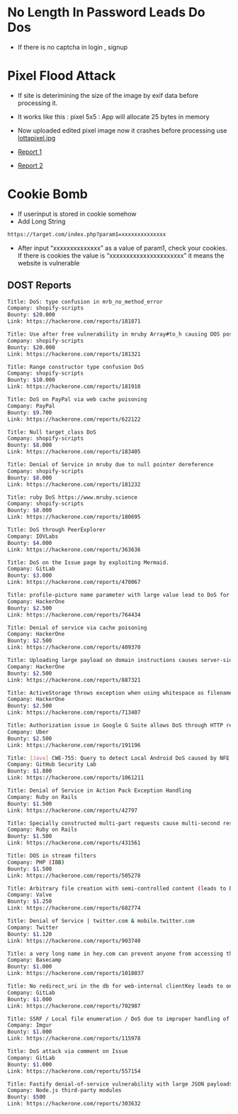 # No Length In Password Leads Do Dos
- If there is no captcha in login , signup 

# Pixel Flood Attack
- If site is deterimining the size of the image by exif data before processing it. 
- It works like this : pixel 5x5 : App will allocate 25 bytes in memory
- Now uploaded edited pixel image now it crashes before processing
use [lottapixel.jpg ]()

- [Report 1 ](https://hackerone.com/reports/390)
- [Report 2 ](https://hackerone.com/reports/764434)

# Cookie Bomb
- If userinput is stored in cookie somehow 
- Add Long String
```bash
https://target.com/index.php?param1=xxxxxxxxxxxxxx
```
- After input “xxxxxxxxxxxxxx” as a value of param1, check your cookies. If there is cookies the value is “xxxxxxxxxxxxxxxxxxxxxx” it means the website is vulnerable


## DOST Reports

```bash
Title: DoS: type confusion in mrb_no_method_error
Company: shopify-scripts
Bounty: $20.000
Link: https://hackerone.com/reports/181871
```

```bash
Title: Use after free vulnerability in mruby Array#to_h causing DOS possible RCE
Company: shopify-scripts
Bounty: $20.000
Link: https://hackerone.com/reports/181321
```

```bash
Title: Range constructor type confusion DoS
Company: shopify-scripts
Bounty: $10.000
Link: https://hackerone.com/reports/181910
```

```bash
Title: DoS on PayPal via web cache poisoning
Company: PayPal
Bounty: $9.700
Link: https://hackerone.com/reports/622122
```

```bash
Title: Null target_class DoS
Company: shopify-scripts
Bounty: $8.000
Link: https://hackerone.com/reports/183405
```

```bash
Title: Denial of Service in mruby due to null pointer dereference
Company: shopify-scripts
Bounty: $8.000
Link: https://hackerone.com/reports/181232
```

```bash
Title: ruby DoS https://www.mruby.science
Company: shopify-scripts
Bounty: $8.000
Link: https://hackerone.com/reports/180695
```

```bash
Title: DoS through PeerExplorer
Company: IOVLabs
Bounty: $4.000
Link: https://hackerone.com/reports/363636
```

```bash
Title: DoS on the Issue page by exploiting Mermaid.
Company: GitLab
Bounty: $3.000
Link: https://hackerone.com/reports/470067
```

```bash
Title: profile-picture name parameter with large value lead to DoS for other users and programs on the platform
Company: HackerOne
Bounty: $2.500
Link: https://hackerone.com/reports/764434
```

```bash
Title: Denial of service via cache poisoning
Company: HackerOne
Bounty: $2.500
Link: https://hackerone.com/reports/409370
```

```bash
Title: Uploading large payload on domain instructions causes server-side DoS
Company: HackerOne
Bounty: $2.500
Link: https://hackerone.com/reports/887321
```

```bash
Title: ActiveStorage throws exception when using whitespace as filename, may lead to denial of service of multiple pages
Company: HackerOne
Bounty: $2.500
Link: https://hackerone.com/reports/713407
```

```bash
Title: Authorization issue in Google G Suite allows DoS through HTTP redirect
Company: Uber
Bounty: $2.500
Link: https://hackerone.com/reports/191196
```

```bash
Title: [Java] CWE-755: Query to detect Local Android DoS caused by NFE
Company: GitHub Security Lab
Bounty: $1.800
Link: https://hackerone.com/reports/1061211
```

```bash
Title: Denial of Service in Action Pack Exception Handling
Company: Ruby on Rails
Bounty: $1.500
Link: https://hackerone.com/reports/42797
```

```bash
Title: Specially constructed multi-part requests cause multi-second response times; vulnerable to DoS
Company: Ruby on Rails
Bounty: $1.500
Link: https://hackerone.com/reports/431561
```

```bash
Title: DOS in stream filters
Company: PHP (IBB)
Bounty: $1.500
Link: https://hackerone.com/reports/505278
```

```bash
Title: Arbitrary file creation with semi-controlled content (leads to DoS, EoP and others) at Steam Windows Client
Company: Valve
Bounty: $1.250
Link: https://hackerone.com/reports/682774
```

```bash
Title: Denial of Service | twitter.com & mobile.twitter.com
Company: Twitter
Bounty: $1.120
Link: https://hackerone.com/reports/903740
```

```bash
Title: a very long name in hey.com can prevent anyone from accessing their contacts and probably can cause denial of service
Company: Basecamp
Bounty: $1.000
Link: https://hackerone.com/reports/1018037
```

```bash
Title: No redirect_uri in the db for web-internal clientKey leads to one-click DoS on gitter.im
Company: GitLab
Bounty: $1.000
Link: https://hackerone.com/reports/702987
```

```bash
Title: SSRF / Local file enumeration / DoS due to improper handling of certain file formats by ffmpeg
Company: Imgur
Bounty: $1.000
Link: https://hackerone.com/reports/115978
```

```bash
Title: DoS attack via comment on Issue
Company: GitLab
Bounty: $1.000
Link: https://hackerone.com/reports/557154
```


```bash
Title: Fastify denial-of-service vulnerability with large JSON payloads
Company: Node.js third-party modules
Bounty: $500
Link: https://hackerone.com/reports/303632
```

